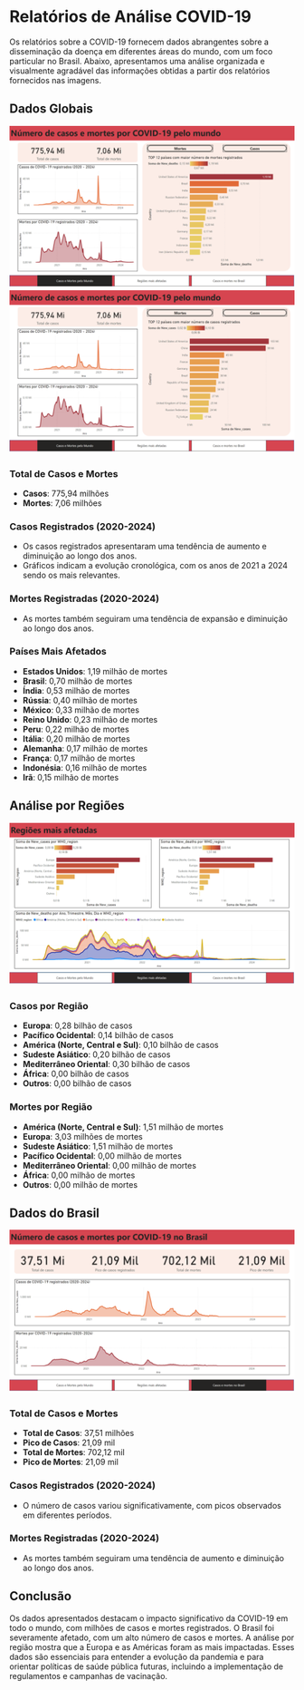 # Relatórios de Análise COVID-19

Os relatórios sobre a COVID-19 fornecem dados abrangentes sobre a disseminação da doença em diferentes áreas do mundo, com um foco particular no Brasil. Abaixo, apresentamos uma análise organizada e visualmente agradável das informações obtidas a partir dos relatórios fornecidos nas imagens.

## Dados Globais
![pagina1](https://github.com/WenFra005/Relatorio-sobre-a-Covid19/blob/main/relatorio_pagina/Imagem1%20-%20Copia.png)
![pagina1-outro](https://github.com/WenFra005/Relatorio-sobre-a-Covid19/blob/main/relatorio_pagina/Imagem2%20-%20Copia.png)

### Total de Casos e Mortes
- **Casos**: 775,94 milhões
- **Mortes**: 7,06 milhões

### Casos Registrados (2020-2024)
- Os casos registrados apresentaram uma tendência de aumento e diminuição ao longo dos anos.
- Gráficos indicam a evolução cronológica, com os anos de 2021 a 2024 sendo os mais relevantes.

### Mortes Registradas (2020-2024)
- As mortes também seguiram uma tendência de expansão e diminuição ao longo dos anos.

### Países Mais Afetados
- **Estados Unidos**: 1,19 milhão de mortes
- **Brasil**: 0,70 milhão de mortes
- **Índia**: 0,53 milhão de mortes
- **Rússia**: 0,40 milhão de mortes
- **México**: 0,33 milhão de mortes
- **Reino Unido**: 0,23 milhão de mortes
- **Peru**: 0,22 milhão de mortes
- **Itália**: 0,20 milhão de mortes
- **Alemanha**: 0,17 milhão de mortes
- **França**: 0,17 milhão de mortes
- **Indonésia**: 0,16 milhão de mortes
- **Irã**: 0,15 milhão de mortes

## Análise por Regiões

![pagina2](https://github.com/WenFra005/Relatorio-sobre-a-Covid19/blob/main/relatorio_pagina/Imagem3%20-%20Copia.png)

### Casos por Região
- **Europa**: 0,28 bilhão de casos
- **Pacífico Ocidental**: 0,14 bilhão de casos
- **América (Norte, Central e Sul)**: 0,10 bilhão de casos
- **Sudeste Asiático**: 0,20 bilhão de casos
- **Mediterrâneo Oriental**: 0,30 bilhão de casos
- **África**: 0,00 bilhão de casos
- **Outros**: 0,00 bilhão de casos

### Mortes por Região
- **América (Norte, Central e Sul)**: 1,51 milhão de mortes
- **Europa**: 3,03 milhões de mortes
- **Sudeste Asiático**: 1,51 milhão de mortes
- **Pacífico Ocidental**: 0,00 milhão de mortes
- **Mediterrâneo Oriental**: 0,00 milhão de mortes
- **África**: 0,00 milhão de mortes
- **Outros**: 0,00 milhão de mortes

## Dados do Brasil
![pagina3](https://github.com/WenFra005/Relatorio-sobre-a-Covid19/blob/main/relatorio_pagina/Imagem4%20-%20Copia.png)

### Total de Casos e Mortes
- **Total de Casos**: 37,51 milhões
- **Pico de Casos**: 21,09 mil
- **Total de Mortes**: 702,12 mil
- **Pico de Mortes**: 21,09 mil

### Casos Registrados (2020-2024)
- O número de casos variou significativamente, com picos observados em diferentes períodos.

### Mortes Registradas (2020-2024)
- As mortes também seguiram uma tendência de aumento e diminuição ao longo dos anos.

## Conclusão

Os dados apresentados destacam o impacto significativo da COVID-19 em todo o mundo, com milhões de casos e mortes registrados. O Brasil foi severamente afetado, com um alto número de casos e mortes. A análise por região mostra que a Europa e as Américas foram as mais impactadas. Esses dados são essenciais para entender a evolução da pandemia e para orientar políticas de saúde pública futuras, incluindo a implementação de regulamentos e campanhas de vacinação.



